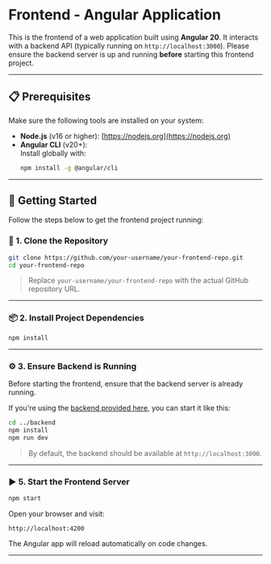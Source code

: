 # Frontend - Angular Application

This is the frontend of a web application built using **Angular 20**. It interacts with a backend API (typically running on `http://localhost:3000`). Please ensure the backend server is up and running **before** starting this frontend project.

---

## 📋 Prerequisites

Make sure the following tools are installed on your system:

- **Node.js** (v16 or higher): [https://nodejs.org](https://nodejs.org)
- **Angular CLI** (v20+):  
  Install globally with:
  ```bash
  npm install -g @angular/cli
  ```

---

## 🚀 Getting Started

Follow the steps below to get the frontend project running:

### 🔁 1. Clone the Repository

```bash
git clone https://github.com/your-username/your-frontend-repo.git
cd your-frontend-repo
```

> Replace `your-username/your-frontend-repo` with the actual GitHub repository URL.

---

### 📦 2. Install Project Dependencies

```bash
npm install
```

---

### ⚙️ 3. Ensure Backend is Running

Before starting the frontend, ensure that the backend server is already running.

If you're using the [backend provided here](../backend/README.md), you can start it like this:

```bash
cd ../backend
npm install
npm run dev
```

> By default, the backend should be available at `http://localhost:3000`.

---

### ▶️ 5. Start the Frontend Server

```bash
npm start
```

Open your browser and visit:

```
http://localhost:4200
```

The Angular app will reload automatically on code changes.

---
